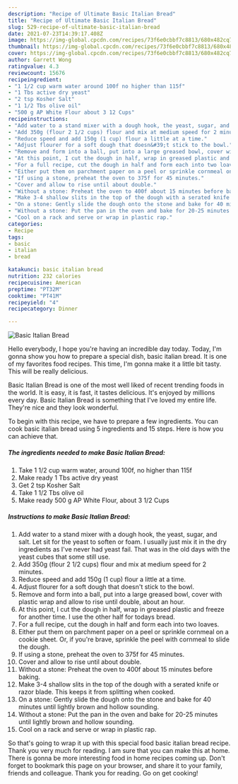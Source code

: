 ```yaml
---
description: "Recipe of Ultimate Basic Italian Bread"
title: "Recipe of Ultimate Basic Italian Bread"
slug: 529-recipe-of-ultimate-basic-italian-bread
date: 2021-07-23T14:39:17.408Z
image: https://img-global.cpcdn.com/recipes/73f6e0cbbf7c8813/680x482cq70/basic-italian-bread-recipe-main-photo.jpg
thumbnail: https://img-global.cpcdn.com/recipes/73f6e0cbbf7c8813/680x482cq70/basic-italian-bread-recipe-main-photo.jpg
cover: https://img-global.cpcdn.com/recipes/73f6e0cbbf7c8813/680x482cq70/basic-italian-bread-recipe-main-photo.jpg
author: Garrett Wong
ratingvalue: 4.3
reviewcount: 15676
recipeingredient:
- "1 1/2 cup warm water around 100f no higher than 115f"
- "1 Tbs active dry yeast"
- "2 tsp Kosher Salt"
- "1 1/2 Tbs olive oil"
- "500 g AP White Flour about 3 12 Cups"
recipeinstructions:
- "Add water to a stand mixer with a dough hook, the yeast, sugar, and salt. Let sit for the yeast to soften or foam. I usually just mix it in the dry ingredients as I&#39;ve never had yeast fail. That was in the old days with the yeast cubes that some still use."
- "Add 350g (flour 2 1/2 cups) flour and mix at medium speed for 2 minutes."
- "Reduce speed and add 150g (1 cup) flour a little at a time."
- "Adjust flourer for a soft dough that doesn&#39;t stick to the bowl."
- "Remove and form into a ball, put into a large greased bowl, cover with plastic wrap and allow to rise until double, about an hour."
- "At this point, I cut the dough in half, wrap in greased plastic and freeze for another time. I use the other half for todays bread."
- "For a full recipe, cut the dough in half and form each into two loaves."
- "Either put them on parchment paper on a peel or sprinkle cornmeal on a cookie sheet. Or, if you&#39;re brave, sprinkle the peel with cornmeal to slide the dough."
- "If using a stone, preheat the oven to 375f for 45 minutes."
- "Cover and allow to rise until about double."
- "Without a stone: Preheat the oven to 400f about 15 minutes before baking."
- "Make 3-4 shallow slits in the top of the dough with a serated knife or razor blade. This keeps it from splitting when cooked."
- "On a stone: Gently slide the dough onto the stone and bake for 40 minutes until lightly brown and hollow sounding."
- "Without a stone: Put the pan in the oven and bake for 20-25 minutes until lightly brown and hollow sounding."
- "Cool on a rack and serve or wrap in plastic rap."
categories:
- Recipe
tags:
- basic
- italian
- bread

katakunci: basic italian bread 
nutrition: 232 calories
recipecuisine: American
preptime: "PT32M"
cooktime: "PT41M"
recipeyield: "4"
recipecategory: Dinner

---
```



![Basic Italian Bread](https://img-global.cpcdn.com/recipes/73f6e0cbbf7c8813/680x482cq70/basic-italian-bread-recipe-main-photo.jpg)

Hello everybody, I hope you're having an incredible day today. Today, I'm gonna show you how to prepare a special dish, basic italian bread. It is one of my favorites food recipes. This time, I'm gonna make it a little bit tasty. This will be really delicious.



Basic Italian Bread is one of the most well liked of recent trending foods in the world. It is easy, it is fast, it tastes delicious. It's enjoyed by millions every day. Basic Italian Bread is something that I've loved my entire life. They're nice and they look wonderful.


To begin with this recipe, we have to prepare a few ingredients. You can cook basic italian bread using 5 ingredients and 15 steps. Here is how you can achieve that.

<!--inarticleads1-->

##### The ingredients needed to make Basic Italian Bread:

1. Take 1 1/2 cup warm water, around 100f, no higher than 115f
1. Make ready 1 Tbs active dry yeast
1. Get 2 tsp Kosher Salt
1. Take 1 1/2 Tbs olive oil
1. Make ready 500 g AP White Flour, about 3 1/2 Cups




<!--inarticleads2-->

##### Instructions to make Basic Italian Bread:

1. Add water to a stand mixer with a dough hook, the yeast, sugar, and salt. Let sit for the yeast to soften or foam. I usually just mix it in the dry ingredients as I&#39;ve never had yeast fail. That was in the old days with the yeast cubes that some still use.
1. Add 350g (flour 2 1/2 cups) flour and mix at medium speed for 2 minutes.
1. Reduce speed and add 150g (1 cup) flour a little at a time.
1. Adjust flourer for a soft dough that doesn&#39;t stick to the bowl.
1. Remove and form into a ball, put into a large greased bowl, cover with plastic wrap and allow to rise until double, about an hour.
1. At this point, I cut the dough in half, wrap in greased plastic and freeze for another time. I use the other half for todays bread.
1. For a full recipe, cut the dough in half and form each into two loaves.
1. Either put them on parchment paper on a peel or sprinkle cornmeal on a cookie sheet. Or, if you&#39;re brave, sprinkle the peel with cornmeal to slide the dough.
1. If using a stone, preheat the oven to 375f for 45 minutes.
1. Cover and allow to rise until about double.
1. Without a stone: Preheat the oven to 400f about 15 minutes before baking.
1. Make 3-4 shallow slits in the top of the dough with a serated knife or razor blade. This keeps it from splitting when cooked.
1. On a stone: Gently slide the dough onto the stone and bake for 40 minutes until lightly brown and hollow sounding.
1. Without a stone: Put the pan in the oven and bake for 20-25 minutes until lightly brown and hollow sounding.
1. Cool on a rack and serve or wrap in plastic rap.




So that's going to wrap it up with this special food basic italian bread recipe. Thank you very much for reading. I am sure that you can make this at home. There is gonna be more interesting food in home recipes coming up. Don't forget to bookmark this page on your browser, and share it to your family, friends and colleague. Thank you for reading. Go on get cooking!
